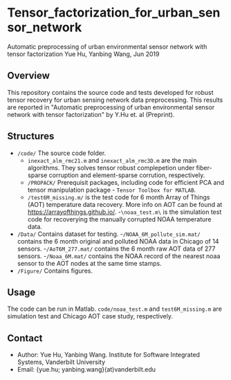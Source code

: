 # Tensor_factorization_for_urban_sensor_network
Automatic preprocessing of urban environmental sensor network with tensor factorization
Yue Hu, Yanbing Wang, Jun 2019

## Overview
This repository contains the source code and tests developed for robust tensor recovery for urban sensing network data preprocessing. This results are reported in "Automatic preprocessing of urban environmental sensor network with tensor factorization" by Y.Hu et. al (Preprint). 

## Structures
- `/code/` The source code folder.
  - `inexact_alm_rmc21.m` and `inexact_alm_rmc3D.m` are the main algorithms. They solves tensor robust complepetion under fiber-sparse corruption and element-sparse corrution, respectively.
  - `/PROPACK/` Prerequisit packages, including code for efficient PCA and tensor manipulation package - `Tensor Toolbox for MATLAB`.
  - `/test6M_missing.m/` is the test code for 6 month Array of Things (AOT) temperature data recovery. More info on AOT can be found at https://arrayofthings.github.io/.
  -`\noaa_test.m\` is the simulation test code for recoverying the manually corrupted NOAA temperature data.
- `/Data/` Contains dataset for testing. 
  -`/NOAA_6M_pollute_sim.mat/` contains the 6 month original and polluted NOAA data in Chicago of 14 sensors.
  -`/AoT6M_277.mat/` contains the 6 month raw AOT data of 277 sensors.
  -`/Noaa_6M.mat/` contains the NOAA record of the nearest noaa sensor to the AOT nodes at the same time stamps. 
- `/Figure/` Contains figures.

## Usage
The code can be run in Matlab. `code/noaa_test.m` and `test6M_missing.m` are simulation test and Chicago AOT case study, respectively.

## Contact
+ Author: Yue Hu, Yanbing Wang. Institute for Software Integrated Systems, Vanderbilt University
+ Email: {yue.hu; yanbing.wang}(at)vanderbilt.edu
